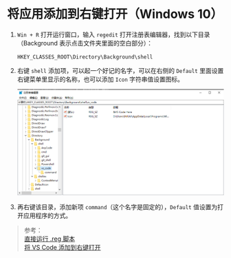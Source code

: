 # 将应用添加到右键打开（Windows 10）

1. `Win + R` 打开运行窗口，输入 `regedit` 打开注册表编辑器，找到以下目录（Background 表示点击文件夹里面的空白部分）：

    ```
    HKEY_CLASSES_ROOT\Directory\Background\shell
    ```

2. 右键 `shell` 添加项，可以起一个好记的名字，可以在右侧的 `Default` 里面设置右键菜单里显示的名称，也可以添加 `Icon` 字符串值设置图标。

    ![regedit-menu](./assets/images/regedit-menu.png)

3. 再右键该目录，添加新项 `command`（这个名字是固定的），`Default` 值设置为打开应用程序的方式。

> 参考：  
> [直接运行 .reg 脚本](https://thisdavej.com/right-click-on-windows-folder-and-open-with-visual-studio-code/)  
> [将 VS Code 添加到右键打开](https://www.howtogeek.com/howto/windows-vista/add-any-application-to-the-desktop-right-click-menu-in-vista/)
